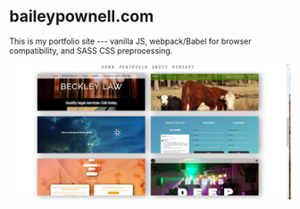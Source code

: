 # baileypownell.com

This is my portfolio site --- vanilla JS, webpack/Babel for browser compatibility, and SASS CSS preprocessing.

![portfolio section](screengrab.jpg)
